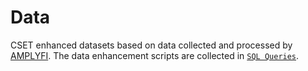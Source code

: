# Data 

CSET enhanced datasets based on data collected and processed by [AMPLYFI](https://amplyfi.com/). The data enhancement scripts are collected in [`SQL Queries`](https://github.com/georgetown-cset/using-machine-learning-to-fill-gaps-in-chinese-ai-market-data/blob/main/sql/).
